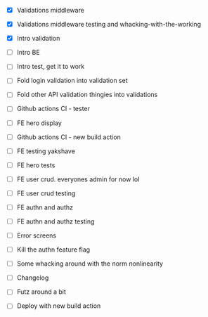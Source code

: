 - [x] Validations middleware

- [x] Validations middleware testing and whacking-with-the-working

- [x] Intro validation
- [ ] Intro BE
- [ ] Intro test, get it to work
- [ ] Fold login validation into validation set
- [ ] Fold other API validation thingies into validations
- [ ] Github actions CI - tester

- [ ] FE hero display
- [ ] Github actions CI - new build action
- [ ] FE testing yakshave
- [ ] FE hero tests
- [ ] FE user crud. everyones admin for now lol
- [ ] FE user crud testing

- [ ] FE authn and authz
- [ ] FE authn and authz testing

- [ ] Error screens
- [ ] Kill the authn feature flag
- [ ] Some whacking around with the norm nonlinearity
- [ ] Changelog
- [ ] Futz around a bit
- [ ] Deploy with new build action
